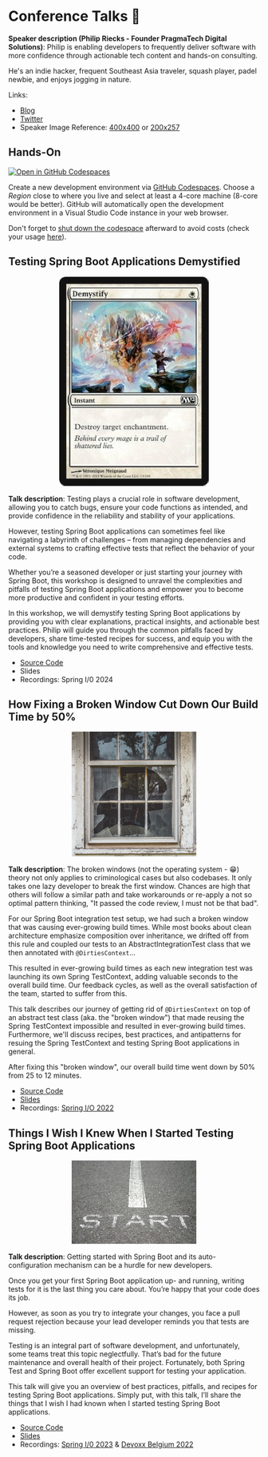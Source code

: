 # Conference Talks 🎤

**Speaker description (Philip Riecks - Founder PragmaTech Digital Solutions)**: Philip is enabling developers to frequently deliver software with more confidence through actionable tech content and hands-on consulting.

He's an indie hacker, frequent Southeast Asia traveler, squash player, padel newbie, and enjoys jogging in nature.

Links:
- [Blog](https://rieckpil.de)
- [Twitter](https://twitter.com/rieckpil)
- Speaker Image Reference: [400x400](/resources/rieckpil-400x400.jpg) or [200x257](/resources/rieckpil-200x257.jpg)

## Hands-On

[![Open in GitHub Codespaces](https://github.com/codespaces/badge.svg)](https://codespaces.new/rieckpil/talks)

Create a new development environment via [GitHub Codespaces](https://codespaces.new/rieckpil/talksg). Choose a _Region_ close to where you live and select at least a 4-core machine (8-core would be better). GitHub will automatically open the development environment in a Visual Studio Code instance in your web browser.

Don't forget to [shut down the codespace](https://github.com/codespaces) afterward to avoid costs (check your usage [here](https://github.com/settings/billing/summary)).

## Testing Spring Boot Applications Demystified

<p align="center">
  <a href="https://rieckpil.de">
    <img src="/resources/demystify.jpg" alt="Demystify"/>
  </a>
</p>

**Talk description**: Testing plays a crucial role in software development, allowing you to catch bugs, ensure your code functions as intended, and provide confidence in the reliability and stability of your applications.

However, testing Spring Boot applications can sometimes feel like navigating a labyrinth of challenges – from managing dependencies and external systems to crafting effective tests that reflect the behavior of your code.

Whether you’re a seasoned developer or just starting your journey with Spring Boot, this workshop is designed to unravel the complexities and pitfalls of testing Spring Boot applications and empower you to become more productive and confident in your testing efforts.

In this workshop, we will demystify testing Spring Boot applications by providing you with clear explanations, practical insights, and actionable best practices. Philip will guide you through the common pitfalls faced by developers, share time-tested recipes for success, and equip you with the tools and knowledge you need to write comprehensive and effective tests.

- [Source Code](/testing-spring-boot-applications-demystified/)
- Slides
- Recordings: Spring I/0 2024

## How Fixing a Broken Window Cut Down Our Build Time by 50%

<p align="center">
  <a href="https://rieckpil.de">
    <img src="/resources/broken-window.png" alt="Broken Window"/>
  </a>
</p>

**Talk description**: The broken windows (not the operating system - 😁) theory not only applies to criminological cases but also codebases. It only takes one lazy developer to break the first window. Chances are high that others will follow a similar path and take workarounds or re-apply a not so optimal pattern thinking, "It passed the code review, I must not be that bad".

For our Spring Boot integration test setup, we had such a broken window that was causing ever-growing build times. While most books about clean architecture emphasize composition over inheritance, we drifted off from this rule and coupled our tests to an AbstractIntegrationTest class that we then annotated with `@DirtiesContext`...

This resulted in ever-growing build times as each new integration test was launching its own Spring TestContext, adding valuable seconds to the overall build time. Our feedback cycles, as well as the overall satisfaction of the team, started to suffer from this.

This talk describes our journey of getting rid of `@DirtiesContext` on top of an abstract test class (aka. the "broken window") that made reusing the Spring TestContext impossible and resulted in ever-growing build times. Furthermore, we'll discuss recipes, best practices, and antipatterns for resuing the Spring TestContext and testing Spring Boot applications in general.

After fixing this "broken window", our overall build time went down by 50% from 25 to 12 minutes.

- [Source Code](/fixing-a-broken-window/)
- [Slides](https://speakerdeck.com/rieckpil/how-fixing-a-broken-window-cut-down-our-build-time-by-50-percent)
- Recordings: [Spring I/O 2022](https://www.youtube.com/watch?v=c-GV2PxymoY)

## Things I Wish I Knew When I Started Testing Spring Boot Applications

<p align="center">
  <a href="https://rieckpil.de">
    <img src="/resources/getting-started.jpg" alt="Getting Started"/>
  </a>
</p>

**Talk description**: Getting started with Spring Boot and its auto-configuration mechanism can be a hurdle for new developers.

Once you get your first Spring Boot application up- and running, writing tests for it is the last thing you care about. You’re happy that your code does its job.

However, as soon as you try to integrate your changes, you face a pull request rejection because your lead developer reminds you that tests are missing.

Testing is an integral part of software development, and unfortunately, some teams treat this topic neglectfully. That’s bad for the future maintenance and overall health of their project. Fortunately, both Spring Test and Spring Boot offer excellent support for testing your application.

This talk will give you an overview of best practices, pitfalls, and recipes for testing Spring Boot applications. Simply put, with this talk, I’ll share the things that I wish I had known when I started testing Spring Boot applications.


- [Source Code](/things-i-wish-i-knew-spring-boot-testing/)
- [Slides](https://speakerdeck.com/rieckpil/things-i-wish-i-knew-when-i-started-testing-spring-boot-applications)
- Recordings: [Spring I/0 2023](https://www.youtube.com/watch?v=hR0bbk2tsF0) & [Devoxx Belgium 2022](https://www.youtube.com/watch?v=5Td7vAS9qJI)
